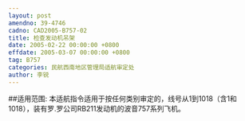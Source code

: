 ```yaml
---
layout: post
amendno: 39-4746
cadno: CAD2005-B757-02
title: 检查发动机吊架
date: 2005-02-22 00:00:00 +0800
effdate: 2005-03-07 00:00:00 +0800
tag: B757
categories: 民航西南地区管理局适航审定处
author: 李锐
---
```


##适用范围:
本适航指令适用于按任何类别审定的，线号从1到1018（含1和1018），装有罗.罗公司RB211发动机的波音757系列飞机。

